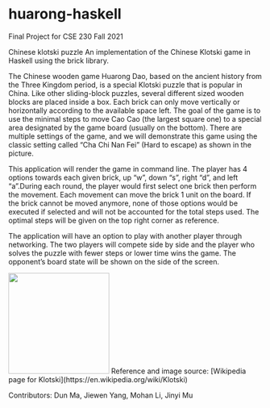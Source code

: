 # huarong-haskell
Final Project for CSE 230 Fall 2021

Chinese klotski puzzle
An implementation of the Chinese Klotski game in Haskell using the brick library.

The Chinese wooden game Huarong Dao, based on the ancient history from the Three Kingdom period, is a special Klotski puzzle that is popular in China. Like other sliding-block puzzles, several different sized wooden blocks are placed inside a box. Each brick can only move vertically or horizontally according to the available space left. The goal of the game is to use the minimal steps to move Cao Cao (the largest square one) to a special area designated by the game board (usually on the bottom). There are multiple settings of the game, and we will demonstrate this game using the classic setting called “Cha Chi Nan Fei” (Hard to escape) as shown in the picture. 

This application will render the game in command line. The player has 4 options towards each given brick, up “w”, down “s”, right “d”, and left “a”.During each round, the player would first select one brick then perform the movement.  Each movement can move the brick 1 unit on the board. If the brick cannot be moved anymore, none of those options would be executed if selected and will not be accounted for the total steps used. The optimal steps will be given on the top right corner as reference. 

The application will have an option to play with another player through networking. The two players will compete side by side and the player who solves the puzzle with fewer steps or lower time wins the game. The opponent’s board state will be shown on the side of the screen. 



<img src="https://upload.wikimedia.org/wikipedia/commons/thumb/a/a7/HuaRongDao.jpg/1024px-HuaRongDao.jpg" width="200"/>
<!-- [![Huarong Lane picture](https://upload.wikimedia.org/wikipedia/commons/thumb/a/a7/HuaRongDao.jpg/1024px-HuaRongDao.jpg)](https://upload.wikimedia.org/wikipedia/commons/thumb/a/a7/HuaRongDao.jpg/1024px-HuaRongDao.jpg) -->
Reference and image source:
[Wikipedia page for Klotski](https://en.wikipedia.org/wiki/Klotski)

Contributors: Dun Ma, Jiewen Yang, Mohan Li, Jinyi Mu
